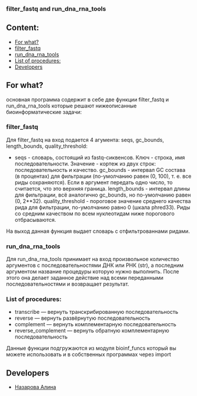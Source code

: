 ### **filter_fastq and run_dna_rna_tools**

## Content:

* [For what?](#for-what)
* [filter_fastq](#filter_fastq)
* [run_dna_rna_tools](#run_dna_rna_tools)
* [List of procedures:](#list-of-procedures)
* [Developers](#developers)


## **For what?**

основная программа содержит в себе две функции filter_fastq и run_dna_rna_tools которые решают нижеописанные биоинформатические задачи: 

### filter_fastq

Для filter_fastq на вход подается 4 агумента: seqs, gc_bounds, length_bounds, quality_threshold:
- seqs - словарь, состоящий из fastq-сиквенсов. Ключ - строка, имя последовательности. Значение - кортеж из двух строк: последовательность и качество. 
gc_bounds - интервал GC состава (в процентах) для фильтрации (по-умолчанию равен (0, 100), т. е. все риды сохраняются). Если в аргумент передать одно число, то считается, что это верхняя граница.
length_bounds - интервал длины для фильтрации, всё аналогично gc_bounds, но по-умолчанию равен (0, 2**32).
quality_threshold - пороговое значение среднего качества рида для фильтрации, по-умолчанию равно 0 (шкала phred33). Риды со средним качеством по всем нуклеотидам ниже порогового отбрасываются.

На выход данная функция выдает словарь с отфильтрованнами ридами.

### run_dna_rna_tools

Для run_dna_rna_tools принимает на вход произвольное количество аргументов с последовательностями ДНК или РНК (str), а последним аргументом название процедуры которую нужно выполнить. После этого она делает заданное действие над всеми переданными последовательностями и возвращает результат.

### List of procedures:

- transcribe — вернуть транскрибированную последовательность
- reverse — вернуть развёрнутую последовательность
- complement — вернуть комплементарную последовательность
- reverse_complement — вернуть обратную комплементарную последовательность

Данные функции подгружаются из модуля bioinf_funcs который вы можете использовать и в собственных программах через import

## **Developers**
+ [Назарова Алина](https://github.com/privetttppoka)
